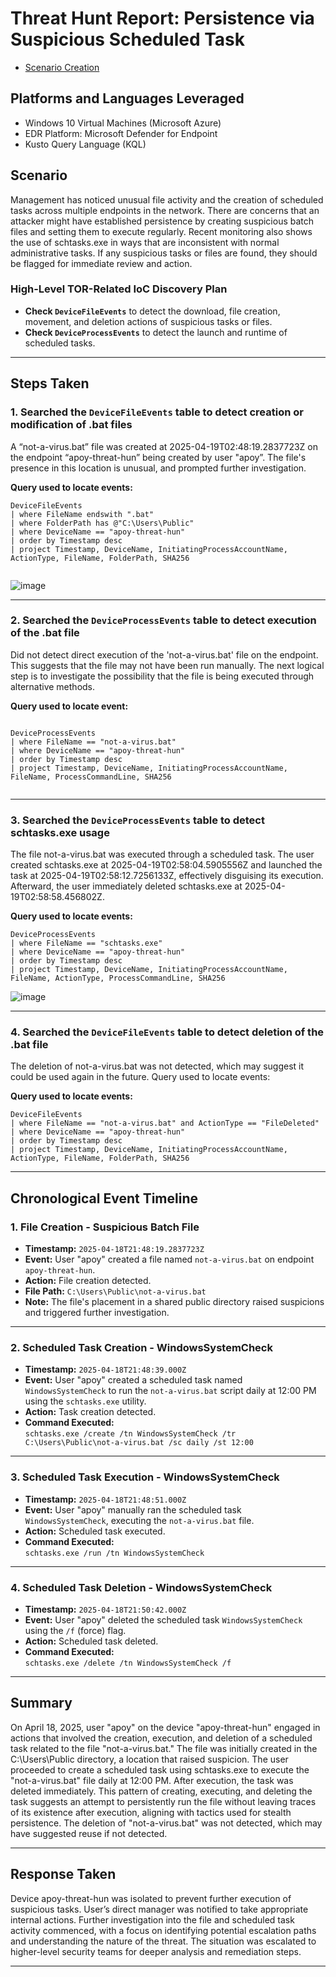 
# Threat Hunt Report: Persistence via Suspicious Scheduled Task
- [Scenario Creation](https://github.com/nickpamatian/threat-hunting-scenario-persistence-via-suspicious-scheduled-task/blob/main/threat-hunting-scenario-persistence-via-suspicious-scheduled-task-event-creation.md)

## Platforms and Languages Leveraged
- Windows 10 Virtual Machines (Microsoft Azure)
- EDR Platform: Microsoft Defender for Endpoint
- Kusto Query Language (KQL)
  
##  Scenario

Management has noticed unusual file activity and the creation of scheduled tasks across multiple endpoints in the network. There are concerns that an attacker might have established persistence by creating suspicious batch files and setting them to execute regularly. Recent monitoring also shows the use of schtasks.exe in ways that are inconsistent with normal administrative tasks. If any suspicious tasks or files are found, they should be flagged for immediate review and action.


### High-Level TOR-Related IoC Discovery Plan

- **Check `DeviceFileEvents`** to detect the download, file creation, movement, and deletion actions of suspicious tasks or files. 
- **Check `DeviceProcessEvents`** to detect the launch and runtime of scheduled tasks.

---

## Steps Taken

### 1. Searched the `DeviceFileEvents` table to detect creation or modification of .bat files

A “not-a-virus.bat” file was created at 2025-04-19T02:48:19.2837723Z on the endpoint “apoy-threat-hun” being created by user "apoy”. The file's presence in this location is unusual, and prompted further investigation. 

**Query used to locate events:**

```kql
DeviceFileEvents
| where FileName endswith ".bat"
| where FolderPath has @"C:\Users\Public"
| where DeviceName == "apoy-threat-hun"
| order by Timestamp desc
| project Timestamp, DeviceName, InitiatingProcessAccountName, ActionType, FileName, FolderPath, SHA256


```
![image](https://github.com/user-attachments/assets/c8e728f6-3f67-4183-bf23-a4f2b4b03e22)

---

### 2. Searched the `DeviceProcessEvents` table to detect execution of the .bat file

Did not detect direct execution of the 'not-a-virus.bat' file on the endpoint. This suggests that the file may not have been run manually. The next logical step is to investigate the possibility that the file is being executed through alternative methods.

**Query used to locate event:**

```kql

DeviceProcessEvents
| where FileName == "not-a-virus.bat"
| where DeviceName == "apoy-threat-hun"
| order by Timestamp desc
| project Timestamp, DeviceName, InitiatingProcessAccountName, FileName, ProcessCommandLine, SHA256


```

---

### 3. Searched the `DeviceProcessEvents` table to detect schtasks.exe usage

The file not-a-virus.bat was executed through a scheduled task. The user created schtasks.exe at 2025-04-19T02:58:04.5905556Z and launched the task at 2025-04-19T02:58:12.7256133Z, effectively disguising its execution. Afterward, the user immediately deleted schtasks.exe at 2025-04-19T02:58:58.456802Z.

**Query used to locate events:**

```kql
DeviceProcessEvents
| where FileName == "schtasks.exe"
| where DeviceName == "apoy-threat-hun"
| order by Timestamp desc
| project Timestamp, DeviceName, InitiatingProcessAccountName, FileName, ActionType, ProcessCommandLine, SHA256

```
![image](https://github.com/user-attachments/assets/698f6740-dc6b-4bf0-b74c-b4bd1d7845ab)

---

### 4. Searched the `DeviceFileEvents` table to detect deletion of the .bat file

The deletion of not-a-virus.bat was not detected, which may suggest it could be used again in the future.
Query used to locate events: 


**Query used to locate events:**

```kql
DeviceFileEvents
| where FileName == "not-a-virus.bat" and ActionType == "FileDeleted"
| where DeviceName == "apoy-threat-hun"
| order by Timestamp desc
| project Timestamp, DeviceName, InitiatingProcessAccountName, ActionType, FileName, FolderPath, SHA256

```

---

## Chronological Event Timeline

### 1. File Creation - Suspicious Batch File

- **Timestamp:** `2025-04-18T21:48:19.2837723Z`  
- **Event:** User "apoy" created a file named `not-a-virus.bat` on endpoint `apoy-threat-hun`.  
- **Action:** File creation detected.  
- **File Path:** `C:\Users\Public\not-a-virus.bat`  
- **Note:** The file's placement in a shared public directory raised suspicions and triggered further investigation.

---

### 2. Scheduled Task Creation - WindowsSystemCheck

- **Timestamp:** `2025-04-18T21:48:39.000Z`  
- **Event:** User "apoy" created a scheduled task named `WindowsSystemCheck` to run the `not-a-virus.bat` script daily at 12:00 PM using the `schtasks.exe` utility.  
- **Action:** Task creation detected.  
- **Command Executed:**  
  `schtasks.exe /create /tn WindowsSystemCheck /tr C:\Users\Public\not-a-virus.bat /sc daily /st 12:00`

---

### 3. Scheduled Task Execution - WindowsSystemCheck

- **Timestamp:** `2025-04-18T21:48:51.000Z`  
- **Event:** User "apoy" manually ran the scheduled task `WindowsSystemCheck`, executing the `not-a-virus.bat` file.  
- **Action:** Scheduled task executed.  
- **Command Executed:**  
  `schtasks.exe /run /tn WindowsSystemCheck`

---

### 4. Scheduled Task Deletion - WindowsSystemCheck

- **Timestamp:** `2025-04-18T21:50:42.000Z`  
- **Event:** User "apoy" deleted the scheduled task `WindowsSystemCheck` using the `/f` (force) flag.  
- **Action:** Scheduled task deleted.  
- **Command Executed:**  
  `schtasks.exe /delete /tn WindowsSystemCheck /f`


---

## Summary

On April 18, 2025, user "apoy" on the device "apoy-threat-hun" engaged in actions that involved the creation, execution, and deletion of a scheduled task related to the file "not-a-virus.bat." The file was initially created in the C:\Users\Public directory, a location that raised suspicion. The user proceeded to create a scheduled task using schtasks.exe to execute the "not-a-virus.bat" file daily at 12:00 PM. After execution, the task was deleted immediately. This pattern of creating, executing, and deleting the task suggests an attempt to persistently run the file without leaving traces of its existence after execution, aligning with tactics used for stealth persistence. The deletion of "not-a-virus.bat" was not detected, which may have suggested reuse if not detected. 


---

## Response Taken

Device apoy-threat-hun was isolated to prevent further execution of suspicious tasks. User’s direct manager was notified to take appropriate internal actions. Further investigation into the file and scheduled task activity commenced, with a focus on identifying potential escalation paths and understanding the nature of the threat. The situation was escalated to higher-level security teams for deeper analysis and remediation steps.


---
